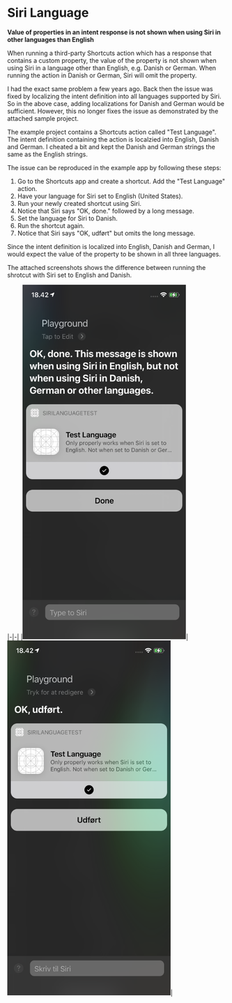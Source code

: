 # Siri Language

**Value of properties in an intent response is not shown when using Siri in other languages than English**

When running a third-party Shortcuts action which has a response that contains a custom property, the value of the property is not shown when using Siri in a language other than English, e.g. Danish or German. When running the action in Danish or German, Siri will omit the property.

I had the exact same problem a few years ago. Back then the issue was fixed by localizing the intent definition into all languages supported by Siri. So in the above case, adding localizations for Danish and German would be sufficient. However, this no longer fixes the issue as demonstrated by the attached sample project.

The example project contains a Shortcuts action called "Test Language". The intent definition containing the action is localzied into English, Danish and German. I cheated a bit and kept the Danish and German strings the same as the English strings.

The issue can be reproduced in the example app by following these steps:

1. Go to the Shortcuts app and create a shortcut. Add the "Test Language" action.
2. Have your language for Siri set to English (United States).
3. Run your newly created shortcut using Siri.
4. Notice that Siri says "OK, done." followed by a long message.
5. Set the language for Siri to Danish.
6. Run the shortcut again.
7. Notice that Siri says "OK, udført" but omits the long message.

Since the intent definition is localized into English, Danish and German, I would expect the value of the property to be shown in all three languages.

The attached screenshots shows the difference between running the shrotcut with Siri set to English and Danish.

|-|-|
|<img width="375" src="https://raw.githubusercontent.com/simonbs/AppleFeedback/master/FB8920651/screenshot1.PNG"/>|<img width="375" src="https://raw.githubusercontent.com/simonbs/AppleFeedback/master/FB8920651/screenshot3.PNG"/>|
